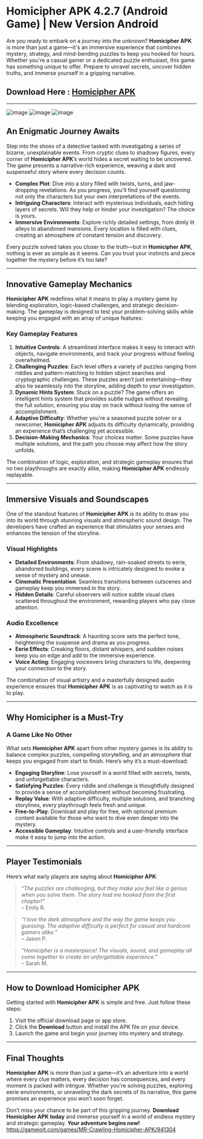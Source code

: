 # Homicipher APK 4.2.7 (Android Game) | New Version Android 

Are you ready to embark on a journey into the unknown? **Homicipher APK** is more than just a game—it's an immersive experience that combines mystery, strategy, and mind-bending puzzles to keep you hooked for hours. Whether you're a casual gamer or a dedicated puzzle enthusiast, this game has something unique to offer. Prepare to unravel secrets, uncover hidden truths, and immerse yourself in a gripping narrative.
## Download Here :  [Homicipher APK](https://apktodo.io/homicipher/)
---
![image](https://github.com/user-attachments/assets/7313f6ad-ec82-4522-8662-090958ee4853)  ![image](https://github.com/user-attachments/assets/933b640b-ab50-4b1a-b51b-2c9289923290) ![image](https://github.com/user-attachments/assets/aafb1fcc-dd71-4a05-b9e9-b53a79f912e5)



## **An Enigmatic Journey Awaits**

Step into the shoes of a detective tasked with investigating a series of bizarre, unexplainable events. From cryptic clues to shadowy figures, every corner of **Homicipher APK**’s world hides a secret waiting to be uncovered. The game presents a narrative-rich experience, weaving a dark and suspenseful story where every decision counts.

- **Complex Plot**: Dive into a story filled with twists, turns, and jaw-dropping revelations. As you progress, you'll find yourself questioning not only the characters but your own interpretations of the events.
- **Intriguing Characters**: Interact with mysterious individuals, each hiding layers of secrets. Will they help or hinder your investigation? The choice is yours.
- **Immersive Environments**: Explore richly detailed settings, from dimly lit alleys to abandoned mansions. Every location is filled with clues, creating an atmosphere of constant tension and discovery.

Every puzzle solved takes you closer to the truth—but in **Homicipher APK**, nothing is ever as simple as it seems. Can you trust your instincts and piece together the mystery before it’s too late?

---

## **Innovative Gameplay Mechanics**

**Homicipher APK** redefines what it means to play a mystery game by blending exploration, logic-based challenges, and strategic decision-making. The gameplay is designed to test your problem-solving skills while keeping you engaged with an array of unique features:

### **Key Gameplay Features**
1. **Intuitive Controls**: A streamlined interface makes it easy to interact with objects, navigate environments, and track your progress without feeling overwhelmed.
2. **Challenging Puzzles**: Each level offers a variety of puzzles ranging from riddles and pattern-matching to hidden object searches and cryptographic challenges. These puzzles aren’t just entertaining—they also tie seamlessly into the storyline, adding depth to your investigation.
3. **Dynamic Hints System**: Stuck on a puzzle? The game offers an intelligent hints system that provides subtle nudges without revealing the full solution, ensuring you stay on track without losing the sense of accomplishment.
4. **Adaptive Difficulty**: Whether you're a seasoned puzzle solver or a newcomer, **Homicipher APK** adjusts its difficulty dynamically, providing an experience that’s challenging yet accessible.
5. **Decision-Making Mechanics**: Your choices matter. Some puzzles have multiple solutions, and the path you choose may affect how the story unfolds.

The combination of logic, exploration, and strategic gameplay ensures that no two playthroughs are exactly alike, making **Homicipher APK** endlessly replayable.

---

## **Immersive Visuals and Soundscapes**

One of the standout features of **Homicipher APK** is its ability to draw you into its world through stunning visuals and atmospheric sound design. The developers have crafted an experience that stimulates your senses and enhances the tension of the storyline.

### **Visual Highlights**
- **Detailed Environments**: From shadowy, rain-soaked streets to eerie, abandoned buildings, every scene is intricately designed to evoke a sense of mystery and unease.
- **Cinematic Presentation**: Seamless transitions between cutscenes and gameplay keep you immersed in the story.
- **Hidden Details**: Careful observers will notice subtle visual clues scattered throughout the environment, rewarding players who pay close attention.

### **Audio Excellence**
- **Atmospheric Soundtrack**: A haunting score sets the perfect tone, heightening the suspense and drama as you progress.
- **Eerie Effects**: Creaking floors, distant whispers, and sudden noises keep you on edge and add to the immersive experience.
- **Voice Acting**: Engaging voiceovers bring characters to life, deepening your connection to the story.

The combination of visual artistry and a masterfully designed audio experience ensures that **Homicipher APK** is as captivating to watch as it is to play.

---

## **Why Homicipher is a Must-Try**

### **A Game Like No Other**
What sets **Homicipher APK** apart from other mystery games is its ability to balance complex puzzles, compelling storytelling, and an atmosphere that keeps you engaged from start to finish. Here’s why it’s a must-download:

- **Engaging Storyline**: Lose yourself in a world filled with secrets, twists, and unforgettable characters.
- **Satisfying Puzzles**: Every riddle and challenge is thoughtfully designed to provide a sense of accomplishment without becoming frustrating.
- **Replay Value**: With adaptive difficulty, multiple solutions, and branching storylines, every playthrough feels fresh and unique.
- **Free-to-Play**: Download and play for free, with optional premium content available for those who want to dive even deeper into the mystery.
- **Accessible Gameplay**: Intuitive controls and a user-friendly interface make it easy to jump into the action.

---

## **Player Testimonials**

Here’s what early players are saying about **Homicipher APK**:

> *“The puzzles are challenging, but they make you feel like a genius when you solve them. The story had me hooked from the first chapter!”*  
> – Emily R.

> *“I love the dark atmosphere and the way the game keeps you guessing. The adaptive difficulty is perfect for casual and hardcore gamers alike.”*  
> – Jason P.

> *“Homicipher is a masterpiece! The visuals, sound, and gameplay all come together to create an unforgettable experience.”*  
> – Sarah M.

---

## **How to Download Homicipher APK**

Getting started with **Homicipher APK** is simple and free. Just follow these steps:

1. Visit the official download page or app store.
2. Click the **Download** button and install the APK file on your device.
3. Launch the game and begin your journey into mystery and strategy.

---

## **Final Thoughts**

**Homicipher APK** is more than just a game—it’s an adventure into a world where every clue matters, every decision has consequences, and every moment is packed with intrigue. Whether you're solving puzzles, exploring eerie environments, or unraveling the dark secrets of its narrative, this game promises an experience you won’t soon forget.

Don’t miss your chance to be part of this gripping journey. **Download Homicipher APK today** and immerse yourself in a world of endless mystery and strategic gameplay. **Your adventure begins now!**   https://gamejolt.com/games/MR-Crawling-Homicipher-APK/941304
